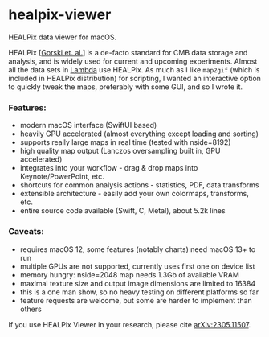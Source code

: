# healpix-viewer
HEALPix data viewer for macOS.

HEALPix [[Gorski et. al.](https://healpix.jpl.nasa.gov)] is a de-facto standard for CMB data storage and analysis, and is widely used for current and upcoming experiments. Almost all the data sets in [Lambda](https://lambda.gsfc.nasa.gov) use HEALPix. As much as I like `map2gif` (which is included in HEALPix distribution) for scripting, I wanted an interactive option to quickly tweak the maps, preferably with some GUI, and so I wrote it.

### Features:
- modern macOS interface (SwiftUI based)
- heavily GPU accelerated (almost everything except loading and sorting)
- supports really large maps in real time (tested with nside=8192)
- high quality map output (Lanczos oversampling built in, GPU accelerated)
- integrates into your workflow - drag & drop maps into Keynote/PowerPoint, etc.
- shortcuts for common analysis actions - statistics, PDF, data transforms
- extensible architecture - easily add your own colormaps, transforms, etc.
- entire source code available (Swift, C, Metal), about 5.2k lines

### Caveats:
- requires macOS 12, some features (notably charts) need macOS 13+ to run
- multiple GPUs are not supported, currently uses first one on device list
- memory hungry: nside=2048 map needs 1.3Gb of available VRAM
- maximal texture size and output image dimensions are limited to 16384
- this is a one man show, so no heavy testing on different platforms so far
- feature requests are welcome, but some are harder to implement than others

If you use HEALPix Viewer in your research, please cite [arXiv:2305.11507](https://arxiv.org/abs/2305.11507).